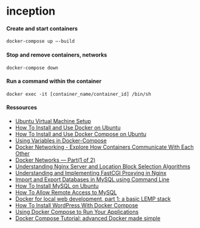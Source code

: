 # inception

#### Create and start containers
```docker
docker-compose up —-build
```

#### Stop and remove containers, networks
```docker
docker-compose down
```

#### Run a command within the container
```docker
docker exec -it [container_name/container_id] /bin/sh
```

#### Ressources
- [Ubuntu Virtual Machine Setup](https://losst.ru/kak-polzovatsya-virtualbox#2_Создание_виртуальной_машины)
- [How To Install and Use Docker on Ubuntu](https://www.digitalocean.com/community/tutorials/how-to-install-and-use-docker-on-ubuntu-20-04-ru)
- [How To Install and Use Docker Compose on Ubuntu](https://www.digitalocean.com/community/tutorials/how-to-install-and-use-docker-compose-on-ubuntu-20-04-ru)
- [Using Variables in Docker-Compose](https://betterprogramming.pub/using-variables-in-docker-compose-265a604c2006)
- [Docker Networking - Explore How Containers Communicate With Each Other](https://medium.com/edureka/docker-networking-1a7d65e89013)
- [Docker Networks — Part(1 of 2)](https://faun.pub/docker-networks-part-1-of-2-15a986a48d0a)
- [Understanding Nginx Server and Location Block Selection Algorithms](https://www.digitalocean.com/community/tutorials/understanding-nginx-server-and-location-block-selection-algorithms)
- [Understanding and Implementing FastCGI Proxying in Nginx](https://www.digitalocean.com/community/tutorials/understanding-and-implementing-fastcgi-proxying-in-nginx)
- [Import and Export Databases in MySQL using Command Line](https://www.interserver.net/tips/kb/import-export-databases-mysql-command-line/)
- [How To Install MySQL on Ubuntu](https://www.digitalocean.com/community/tutorials/mysql-ubuntu-18-04-ru)
- [How To Allow Remote Access to MySQL](https://www.digitalocean.com/community/tutorials/how-to-allow-remote-access-to-mysql)
- [Docker for local web development, part 1: a basic LEMP stack](https://tech.osteel.me/posts/docker-for-local-web-development-part-1-a-basic-lemp-stack)
- [How To Install WordPress With Docker Compose](https://www.digitalocean.com/community/tutorials/how-to-install-wordpress-with-docker-compose-ru)
- [Using Docker Compose to Run Your Applications](https://medium.com/rate-engineering/using-docker-containers-to-run-a-distributed-application-locally-eeabd360bca3)
- [Docker Compose Tutorial: advanced Docker made simple](https://www.educative.io/blog/docker-compose-tutorial)
